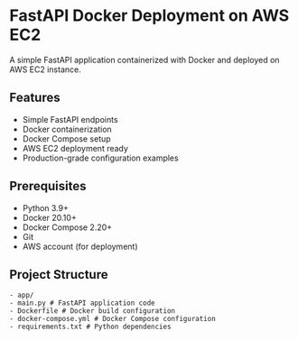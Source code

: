 # FastAPI Docker Deployment on AWS EC2

A simple FastAPI application containerized with Docker and deployed on AWS EC2 instance.

## Features

- Simple FastAPI endpoints
- Docker containerization
- Docker Compose setup
- AWS EC2 deployment ready
- Production-grade configuration examples

## Prerequisites

- Python 3.9+
- Docker 20.10+
- Docker Compose 2.20+
- Git
- AWS account (for deployment)

## Project Structure
    - app/
    - main.py # FastAPI application code
    - Dockerfile # Docker build configuration
    - docker-compose.yml # Docker Compose configuration
    - requirements.txt # Python dependencies